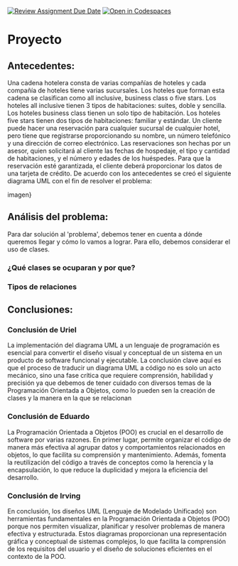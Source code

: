 [![Review Assignment Due Date](https://classroom.github.com/assets/deadline-readme-button-24ddc0f5d75046c5622901739e7c5dd533143b0c8e959d652212380cedb1ea36.svg)](https://classroom.github.com/a/XixB-tii)
[![Open in Codespaces](https://classroom.github.com/assets/launch-codespace-7f7980b617ed060a017424585567c406b6ee15c891e84e1186181d67ecf80aa0.svg)](https://classroom.github.com/open-in-codespaces?assignment_repo_id=12372569)
# Proyecto
## Antecedentes:

Una cadena hotelera consta de varias compañías de hoteles y cada compañía de hoteles tiene varias sucursales. Los hoteles que forman esta cadena se clasifican como all inclusive, business class o five stars. Los hoteles all inclusive tienen 3 tipos de habitaciones: suites, doble y sencilla. Los hoteles business class tienen un solo tipo de habitación. Los hoteles five stars tienen dos tipos de habitaciones: familiar y estándar.
Un cliente puede hacer una reservación para cualquier sucursal de cualquier hotel, pero tiene que registrarse proporcionando su nombre, un número telefónico y una dirección de correo electrónico.
Las reservaciones son hechas por un asesor, quien solicitará al cliente las fechas de hospedaje, el tipo y cantidad de habitaciones, y el número y edades de los huéspedes. Para que la reservación esté garantizada, el cliente deberá proporcionar los datos de una tarjeta de crédito.
De acuerdo con los antecedentes se creó el siguiente diagrama UML con el fin de resolver el  problema:

imagen}

## Análisis del problema:
Para dar solución al 'problema', debemos tener en cuenta a dónde queremos llegar y cómo lo vamos a lograr. Para ello, debemos considerar el uso de clases.


### ¿Qué clases se ocuparan y por que?


### Tipos de relaciones

## Conclusiones:

### Conclusión de Uriel

La implementación del diagrama UML a un lenguaje de programación es esencial para convertir el diseño visual y conceptual de un sistema en un producto de software funcional y ejecutable. La conclusión clave aquí es que el proceso de traducir un diagrama UML a código no es solo un acto mecánico, sino una fase crítica que requiere comprensión, habilidad y precisión ya que debemos de tener cuidado con diversos temas de la Programación Orientada a Objetos, como lo pueden sen la creación de clases y la manera en la que se relacionan


### Conclusión de Eduardo

La Programación Orientada a Objetos (POO) es crucial en el desarrollo de software por varias razones. En primer lugar, permite organizar el código de manera más efectiva al agrupar datos y comportamientos relacionados en objetos, lo que facilita su comprensión y mantenimiento. Además, fomenta la reutilización del código a través de conceptos como la herencia y la encapsulación, lo que reduce la duplicidad y mejora la eficiencia del desarrollo.


### Conclusión de Irving

En conclusión, los diseños UML (Lenguaje de Modelado Unificado) son herramientas fundamentales en la Programación Orientada a Objetos (POO) porque nos permiten visualizar, planificar y resolver problemas de manera efectiva y estructurada. Estos diagramas proporcionan una representación gráfica y conceptual de sistemas complejos, lo que facilita la comprensión de los requisitos del usuario y el diseño de soluciones eficientes en el contexto de la POO.
